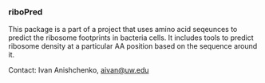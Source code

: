 ### riboPred

This package is a part of a project that uses amino acid seqeunces to predict the ribosome footprints in bacteria cells. It includes tools to predict ribosome density at a particular AA position based on the sequence around it. 

Contact: Ivan Anishchenko, aivan@uw.edu
